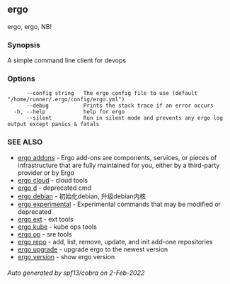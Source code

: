 ## ergo

ergo, ergo, NB!

### Synopsis

A simple command line client for devops

### Options

```
      --config string   The ergo config file to use (default "/home/runner/.ergo/config/ergo.yml")
      --debug           Prints the stack trace if an error occurs
  -h, --help            help for ergo
      --silent          Run in silent mode and prevents any ergo log output except panics & fatals
```

### SEE ALSO

* [ergo addons](ergo_addons.md)	 - Ergo add-ons are components, services, or pieces of infrastructure that are fully maintained for you, either by a third-party provider or by Ergo
* [ergo cloud](ergo_cloud.md)	 - cloud tools
* [ergo d](ergo_d.md)	 - deprecated cmd
* [ergo debian](ergo_debian.md)	 - 初始化debian, 升级debian内核
* [ergo experimental](ergo_experimental.md)	 - Experimental commands that may be modified or deprecated
* [ergo ext](ergo_ext.md)	 - ext tools
* [ergo kube](ergo_kube.md)	 - kube ops tools
* [ergo op](ergo_op.md)	 - sre tools
* [ergo repo](ergo_repo.md)	 - add, list, remove, update, and init add-one repositories
* [ergo upgrade](ergo_upgrade.md)	 - upgrade ergo to the newest version
* [ergo version](ergo_version.md)	 - show ergo version

###### Auto generated by spf13/cobra on 2-Feb-2022
